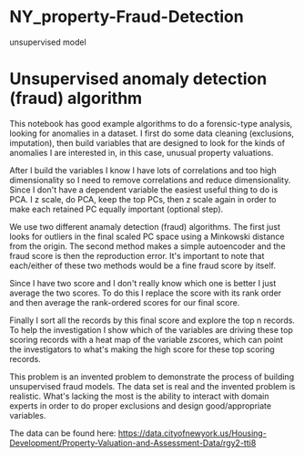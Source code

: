# NY_property-Fraud-Detection
unsupervised model
# Unsupervised anomaly detection (fraud) algorithm

This notebook has good example algorithms to do a forensic-type analysis, looking for anomalies in a dataset. I first do some data cleaning (exclusions, imputation), then build variables that are designed to look for the kinds of anomalies I are interested in, in this case, unusual property valuations.

After I build the variables I know I have lots of correlations and too high dimensionality so I need to remove correlations and reduce dimensionality. Since I don't have a dependent variable the easiest useful thing to do is PCA. I z scale, do PCA, keep the top PCs, then z scale again in order to make each retained PC equally important (optional step).

We use two different anamaly detection (fraud) algorithms. The first just looks for outliers in the final scaled PC space using a Minkowski distance from the origin. The second method makes a simple autoencoder and the fraud score is then the reproduction error. It's important to note that each/either of these two methods would be a fine fraud score by itself.

Since I have two score and I don't really know which one is better I just average the two scores. To do this I replace the score with its rank order and then average the rank-ordered scores for our final score.

Finally I sort all the records by this final score and explore the top n records. To help the investigation I show which of the variables are driving these top scoring records with a heat map of the variable zscores, which can point the investigators to what's making the high score for these top scoring records.

This problem is an invented problem to demonstrate the process of building unsupervised fraud models. The data set is real and the invented problem is realistic. What's lacking the most is the ability to interact with domain experts in order to do proper exclusions and design good/appropriate variables.

The data can be found here: https://data.cityofnewyork.us/Housing-Development/Property-Valuation-and-Assessment-Data/rgy2-tti8

